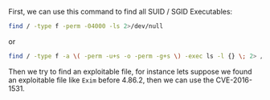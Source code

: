 
First, we can use this command to find all SUID / SGID Executables:

```bash
find / -type f -perm -04000 -ls 2>/dev/null
```

or

```bash
find / -type f -a \( -perm -u+s -o -perm -g+s \) -exec ls -l {} \; 2> /dev/null
```


Then we try to find an exploitable file, for instance lets suppose we found an exploitable file like `Exim` before 4.86.2, then we can use the CVE-2016-1531.